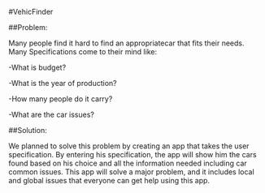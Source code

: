 #VehicFinder

##Problem:

Many people find it hard to find an appropriatecar that fits their needs.
Many Specifications come to their mind like:

-What is budget?

-What is the year of production?

-How many people do it carry?

-What are the car issues?

##Solution:

We planned to solve this problem by creating an app that takes the user specification. 
By entering his specification, the app will show him the cars found based on his choice 
and all the information needed including car common issues. This app will solve a major 
problem, and it includes local and global issues that everyone can get help using this 
app.
